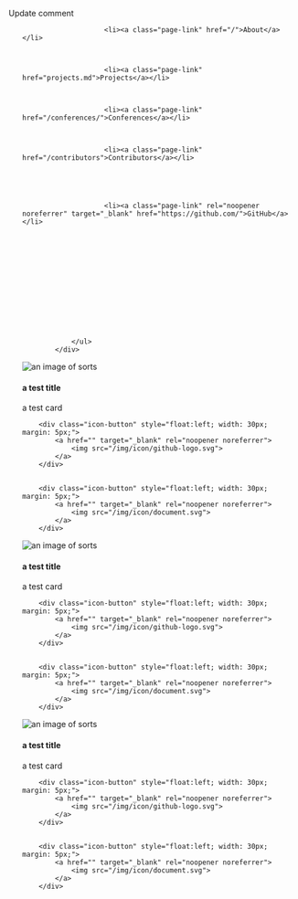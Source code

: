 <head>
        <link rel="stylesheet" href="/testingpages/css/styles.css">
</head>

<p>Update comment</p>

<div class="navbar-collapse collapse" id="navbar">
                <ul class="nav navbar-nav">
                    
                      
                        <li><a class="page-link" href="/">About</a></li>
                      
                    
                      
                        <li><a class="page-link" href="projects.md">Projects</a></li>
                      
                    
                      
                        <li><a class="page-link" href="/conferences/">Conferences</a></li>
                      
                    
                      
                        <li><a class="page-link" href="/contributors">Contributors</a></li>
                      
                    
                      
                    
                      
                        <li><a class="page-link" rel="noopener noreferrer" target="_blank" href="https://github.com/">GitHub</a></li>
                      
                    
                      
                  
                      
                    
                      
                    
                      
                    
                      
                    
                      
                    
                </ul>
            </div>
<div class="card thumbnail">
<img class="card-logo" src="/img/project/rig.png" alt="an image of sorts">
<div class="caption">
    <h4>a test title</h4>
    <p>a test card</p>
</div>
<div class="icon-wrapper">

        <div class="icon-button" style="float:left; width: 30px; margin: 5px;">
            <a href="" target="_blank" rel="noopener noreferrer">
                <img src="/img/icon/github-logo.svg">
            </a>
        </div>


        <div class="icon-button" style="float:left; width: 30px; margin: 5px;">
            <a href="" target="_blank" rel="noopener noreferrer">
                <img src="/img/icon/document.svg">
            </a>
        </div>

</div>
</div>



<div class="card thumbnail">
<img class="card-logo" src="/img/project/rig.png" alt="an image of sorts">
<div class="caption">
    <h4>a test title</h4>
    <p>a test card</p>
</div>
<div class="icon-wrapper">

        <div class="icon-button" style="float:left; width: 30px; margin: 5px;">
            <a href="" target="_blank" rel="noopener noreferrer">
                <img src="/img/icon/github-logo.svg">
            </a>
        </div>


        <div class="icon-button" style="float:left; width: 30px; margin: 5px;">
            <a href="" target="_blank" rel="noopener noreferrer">
                <img src="/img/icon/document.svg">
            </a>
        </div>

</div>
</div>



<div class="card thumbnail">
<img class="card-logo" src="/img/project/rig.png" alt="an image of sorts">
<div class="caption">
    <h4>a test title</h4>
    <p>a test card</p>
</div>
<div class="icon-wrapper">

        <div class="icon-button" style="float:left; width: 30px; margin: 5px;">
            <a href="" target="_blank" rel="noopener noreferrer">
                <img src="/img/icon/github-logo.svg">
            </a>
        </div>


        <div class="icon-button" style="float:left; width: 30px; margin: 5px;">
            <a href="" target="_blank" rel="noopener noreferrer">
                <img src="/img/icon/document.svg">
            </a>
        </div>

</div>
</div>
